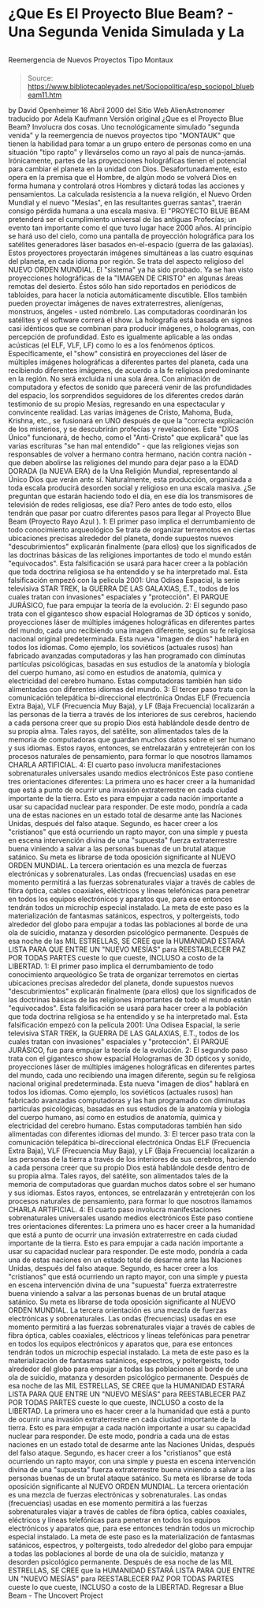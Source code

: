 # ¿Que Es El Proyecto Blue Beam? - Una Segunda Venida Simulada y La 
Reemergencia de Nuevos Proyectos Tipo Montaux

> Source: https://www.bibliotecapleyades.net/Sociopolitica/esp_sociopol_bluebeam11.htm

by David Openheimer
16 Abril 2000
del Sitio Web AlienAstronomer
traducido por Adela Kaufmann
Versión original
¿Que es el Proyecto Blue Beam? Involucra dos cosas. Uno tecnológicamente simulado "segunda venida" y la reemergencia de nuevos proyectos tipo "MONTAUK" que tienen la habilidad para tomar a un grupo entero de personas como en una situación "tipo rapto" y llevárselos como un rayo al país de nunca-jamás.
Irónicamente, partes de las proyecciones holográficas tienen el potencial para cambiar el planeta en la unidad con Dios.
Desafortunadamente, esto opera en la premisa que el Hombre, de algún modo se volverá Dios en forma humana y controlará otros Hombres y dictará todas las acciones y pensamientos. La calculada resistencia a la nueva religión, el Nuevo Orden Mundial y el nuevo "Mesías", en las resultantes guerras santas", traerán consigo pérdida humana a una escala masiva. El "PROYECTO BLUE BEAM pretenderá ser el cumplimiento universal de las antiguas Profecías; un evento tan importante como el que tuvo lugar hace 2000 años.
Al principio se hará uso del cielo, como una pantalla de proyección holográfica para los satélites generadores láser basados en-el-espacio (guerra de las galaxias). Estos proyectores proyectarán imágenes simultáneas a las cuatro esquinas del planeta, en cada idioma por región.
Se trata del aspecto religioso del NUEVO ORDEN MUNDIAL. El "sistema" ya ha sido probado. Ya se han visto proyecciones holográficas de la "IMAGEN DE CRISTO" en algunas áreas remotas del desierto.
Éstos sólo han sido reportados en periódicos de tabloides, para hacer la noticia automáticamente discutible. Ellos también pueden proyectar imágenes de naves extraterrestres, alienígenas, monstruos, ángeles - usted nómbrelo. Las computadoras coordinarán los satélites y el software correrá el show. La holografía está basada en signos casi idénticos que se combinan para producir imágenes, o hologramas, con percepción de profundidad. Esto es igualmente aplicable a las ondas acústicas (el ELF, VLF, LF) como lo es a los fenómenos ópticos. Específicamente, el "show" consistirá en proyecciones del láser de múltiples imágenes holográficas a diferentes partes del planeta, cada una recibiendo diferentes imágenes, de acuerdo a la fe religiosa predominante en la región. No será excluida ni una sola área.
Con animación de computadora y efectos de sonido que parecerá venir de las profundidades del espacio, los sorprendidos seguidores de los diferentes credos darán testimonio de su propio Mesías, regresando en una espectacular y convincente realidad. Las varias imágenes de Cristo, Mahoma, Buda, Krishna, etc., se fusionará en UNO después de que la "correcta explicación de los misterios, y se descubrirán profecías y revelaciones.
Este "DIOS Único" funcionará, de hecho, como el "Anti-Cristo" que explicará" que las varias escrituras "se han mal entendido" - que las religiones viejas son responsables de volver a hermano contra hermano, nación contra nación - que deben abolirse las religiones del mundo para dejar paso a la EDAD DORADA (la NUEVA ERA) de la Una Religión Mundial, representando al Único Dios que verán ante sí. Naturalmente, esta producción, organizada a toda escala producirá desorden social y religioso en una escala masiva. ¿Se preguntan que estarán haciendo todo el día, en ese día los transmisores de televisión de redes religiosas, ese día? Pero antes de todo esto, ellos tendrán que pasar por cuatro diferentes pasos para llegar al Proyecto Blue Beam (Proyecto Rayo Azul ).
1: El primer paso implica el derrumbamiento de todo conocimiento arqueológico Se trata de organizar terremotos en ciertas ubicaciones precisas alrededor del planeta, donde supuestos nuevos "descubrimientos" explicarán finalmente (para ellos) que los significados de las doctrinas básicas de las religiones importantes de todo el mundo están "equivocados". Esta falsificación se usará para hacer creer a la población que toda doctrina religiosa se ha entendido y se ha interpretado mal. Esta falsificación empezó con la película 2001: Una Odisea Espacial, la serie televisiva STAR TREK, la GUERRA DE LAS GALAXIAS, E.T., todos de los cuales tratan con invasiones" espaciales y "protección". El PARQUE JURÁSICO, fue para empujar la teoría de la evolución. 2: El segundo paso trata con el gigantesco show espacial Hologramas de 3D ópticos y sonido, proyecciones láser de múltiples imágenes holográficas en diferentes partes del mundo, cada uno recibiendo una imagen diferente, según su fe religiosa nacional original predeterminada. Esta nueva "imagen de dios" hablará en todos los idiomas. Como ejemplo, los soviéticos (actuales rusos) han fabricado avanzadas computadoras y las han programado con diminutas partículas psicológicas, basadas en sus estudios de la anatomía y biología del cuerpo humano, así como en estudios de anatomía, química y electricidad del cerebro humano. Estas computadoras también han sido alimentadas con diferentes idiomas del mundo. 3: El tercer paso trata con la comunicación telepática bi-direccional electrónica Ondas ELF (Frecuencia Extra Baja), VLF (Frecuencia Muy Baja), y LF (Baja Frecuencia) localizarán a las personas de la tierra a través de los interiores de sus cerebros, haciendo a cada persona creer que su propio Dios está hablándole desde dentro de su propia alma. Tales rayos, del satélite, son alimentados tales de la memoria de computadoras que guardan muchos datos sobre el ser humano y sus idiomas. Estos rayos, entonces, se entrelazarán y entretejerán con los procesos naturales de pensamiento, para formar lo que nosotros llamamos CHARLA ARTIFICIAL. 4: El cuarto paso involucra manifestaciones sobrenaturales universales usando medios electrónicos Este paso contiene tres orientaciones diferentes: La primera uno es hacer creer a la humanidad que está a punto de ocurrir una invasión extraterrestre en cada ciudad importante de la tierra. Esto es para empujar a cada nación importante a usar su capacidad nuclear para responder. De este modo, pondría a cada una de estas naciones en un estado total de desarme ante las Naciones Unidas, después del falso ataque. Segundo, es hacer creer a los "cristianos" que está ocurriendo un rapto mayor, con una simple y puesta en escena intervención divina de una "supuesta" fuerza extraterrestre buena viniendo a salvar a las personas buenas de un brutal ataque satánico. Su meta es librarse de toda oposición significante al NUEVO ORDEN MUNDIAL. La tercera orientación es una mezcla de fuerzas electrónicas y sobrenaturales. Las ondas (frecuencias) usadas en ese momento permitirá a las fuerzas sobrenaturales viajar a través de cables de fibra óptica, cables coaxiales, eléctricos y líneas telefónicas para penetrar en todos los equipos electrónicos y aparatos que, para ese entonces tendrán todos un microchip especial instalado. La meta de este paso es la materialización de fantasmas satánicos, espectros, y poltergeists, todo alrededor del globo para empujar a todas las poblaciones al borde de una ola de suicidio, matanza y desorden psicológico permanente. Después de esa noche de las MIL ESTRELLAS, SE CREE que la HUMANIDAD ESTARÁ LISTA PARA QUE ENTRE UN "NUEVO MESÍAS" para REESTABLECER PAZ POR TODAS PARTES cueste lo que cueste, INCLUSO a costo de la LIBERTAD.
1: El primer paso implica el derrumbamiento de todo conocimiento arqueológico
Se trata de organizar terremotos en ciertas ubicaciones precisas alrededor del planeta, donde supuestos nuevos "descubrimientos" explicarán finalmente (para ellos) que los significados de las doctrinas básicas de las religiones importantes de todo el mundo están "equivocados".
Esta falsificación se usará para hacer creer a la población que toda doctrina religiosa se ha entendido y se ha interpretado mal. Esta falsificación empezó con la película 2001: Una Odisea Espacial, la serie televisiva STAR TREK, la GUERRA DE LAS GALAXIAS, E.T., todos de los cuales tratan con invasiones" espaciales y "protección". El PARQUE JURÁSICO, fue para empujar la teoría de la evolución.
2: El segundo paso trata con el gigantesco show espacial
Hologramas de 3D ópticos y sonido, proyecciones láser de múltiples imágenes holográficas en diferentes partes del mundo, cada uno recibiendo una imagen diferente, según su fe religiosa nacional original predeterminada. Esta nueva "imagen de dios" hablará en todos los idiomas.
Como ejemplo, los soviéticos (actuales rusos) han fabricado avanzadas computadoras y las han programado con diminutas partículas psicológicas, basadas en sus estudios de la anatomía y biología del cuerpo humano, así como en estudios de anatomía, química y electricidad del cerebro humano. Estas computadoras también han sido alimentadas con diferentes idiomas del mundo.
3: El tercer paso trata con la comunicación telepática bi-direccional electrónica
Ondas ELF (Frecuencia Extra Baja), VLF (Frecuencia Muy Baja), y LF (Baja Frecuencia) localizarán a las personas de la tierra a través de los interiores de sus cerebros, haciendo a cada persona creer que su propio Dios está hablándole desde dentro de su propia alma.
Tales rayos, del satélite, son alimentados tales de la memoria de computadoras que guardan muchos datos sobre el ser humano y sus idiomas. Estos rayos, entonces, se entrelazarán y entretejerán con los procesos naturales de pensamiento, para formar lo que nosotros llamamos CHARLA ARTIFICIAL.
4: El cuarto paso involucra manifestaciones sobrenaturales universales usando medios electrónicos
Este paso contiene tres orientaciones diferentes:
La primera uno es hacer creer a la humanidad que está a punto de ocurrir una invasión extraterrestre en cada ciudad importante de la tierra. Esto es para empujar a cada nación importante a usar su capacidad nuclear para responder. De este modo, pondría a cada una de estas naciones en un estado total de desarme ante las Naciones Unidas, después del falso ataque. Segundo, es hacer creer a los "cristianos" que está ocurriendo un rapto mayor, con una simple y puesta en escena intervención divina de una "supuesta" fuerza extraterrestre buena viniendo a salvar a las personas buenas de un brutal ataque satánico. Su meta es librarse de toda oposición significante al NUEVO ORDEN MUNDIAL. La tercera orientación es una mezcla de fuerzas electrónicas y sobrenaturales. Las ondas (frecuencias) usadas en ese momento permitirá a las fuerzas sobrenaturales viajar a través de cables de fibra óptica, cables coaxiales, eléctricos y líneas telefónicas para penetrar en todos los equipos electrónicos y aparatos que, para ese entonces tendrán todos un microchip especial instalado. La meta de este paso es la materialización de fantasmas satánicos, espectros, y poltergeists, todo alrededor del globo para empujar a todas las poblaciones al borde de una ola de suicidio, matanza y desorden psicológico permanente. Después de esa noche de las MIL ESTRELLAS, SE CREE que la HUMANIDAD ESTARÁ LISTA PARA QUE ENTRE UN "NUEVO MESÍAS" para REESTABLECER PAZ POR TODAS PARTES cueste lo que cueste, INCLUSO a costo de la LIBERTAD.
La primera uno es hacer creer a la humanidad que está a punto de ocurrir una invasión extraterrestre en cada ciudad importante de la tierra. Esto es para empujar a cada nación importante a usar su capacidad nuclear para responder. De este modo, pondría a cada una de estas naciones en un estado total de desarme ante las Naciones Unidas, después del falso ataque. Segundo, es hacer creer a los "cristianos" que está ocurriendo un rapto mayor, con una simple y puesta en escena intervención divina de una "supuesta" fuerza extraterrestre buena viniendo a salvar a las personas buenas de un brutal ataque satánico. Su meta es librarse de toda oposición significante al NUEVO ORDEN MUNDIAL.
La tercera orientación es una mezcla de fuerzas electrónicas y sobrenaturales. Las ondas (frecuencias) usadas en ese momento permitirá a las fuerzas sobrenaturales viajar a través de cables de fibra óptica, cables coaxiales, eléctricos y líneas telefónicas para penetrar en todos los equipos electrónicos y aparatos que, para ese entonces tendrán todos un microchip especial instalado.
La meta de este paso es la materialización de fantasmas satánicos, espectros, y poltergeists, todo alrededor del globo para empujar a todas las poblaciones al borde de una ola de suicidio, matanza y desorden psicológico permanente.
Después de esa noche de las MIL ESTRELLAS, SE CREE que la HUMANIDAD ESTARÁ LISTA PARA QUE ENTRE UN "NUEVO MESÍAS" para REESTABLECER PAZ POR TODAS PARTES cueste lo que cueste, INCLUSO a costo de la LIBERTAD.
Regresar a Blue Beam - The Uncovert Project
